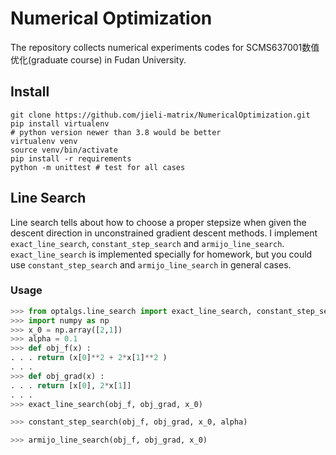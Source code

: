 # Numerical Optimization

The repository collects numerical experiments codes for SCMS637001数值优化(graduate course) in Fudan University.

## Install

``` shell
git clone https://github.com/jieli-matrix/NumericalOptimization.git
pip install virtualenv
# python version newer than 3.8 would be better
virtualenv venv
source venv/bin/activate
pip install -r requirements
python -m unittest # test for all cases
```

## Line Search

Line search tells about how to choose a proper stepsize when given the descent direction in unconstrained gradient
descent methods. I implement `exact_line_search`, `constant_step_search` and `armijo_line_search`. 
`exact_line_search` is implemented specially for homework, but you could use `constant_step_search`
and `armijo_line_search` in general cases.

### Usage

``` python
>>> from optalgs.line_search import exact_line_search, constant_step_search, armijo_line_search
>>> import numpy as np
>>> x_0 = np.array([2,1])
>>> alpha = 0.1
>>> def obj_f(x) :
. . . return (x[0]**2 + 2*x[1]**2 )
. . .
>>> def obj_grad(x) :
. . . return [x[0], 2*x[1]]
. . .
>>> exact_line_search(obj_f, obj_grad, x_0)

>>> constant_step_search(obj_f, obj_grad, x_0, alpha)

>>> armijo_line_search(obj_f, obj_grad, x_0)
```
